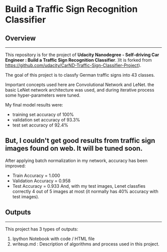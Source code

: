 # **Build a Traffic Sign Recognition Classifier** 

## Overview
---

This repository is for the project of **Udacity Nanodegree - Self-driving Car Engineer : Build a Traffic Sign Recognition Classifier**.  )It is forked from https://github.com/udacity/CarND-Traffic-Sign-Classifier-Project).  


The goal of this project is to classfy German traffic signs into 43 classes.  

Important concepts used here are Convolutional Network and LeNet. the basic LeNet network architecture was used, and during iterative process some hyper-parameters were tuned. 

My final model results were:
* training set accuracy of 100%
* validation set accuracy of 93.3%
* test set accuracy of 92.4%

But, I couldn't get good results from traffic sign images found on web. It will be tuned soon.
---
After applying batch normalization in my network, accuracy has been improved:
* Train Accuracy = 1.000
* Validation Accuracy = 0.958
* Test Accuracy = 0.933
And, with my test images, Lenet classfies correctly 4 out of 5 images at most (it normally has 40% accuracy with test images).


## Outputs
---
This project has 3 types of outputs:
1. Ipython Notebook with code / HTML file
2. writeup.md : Description of algorithms and process used in this project. 
